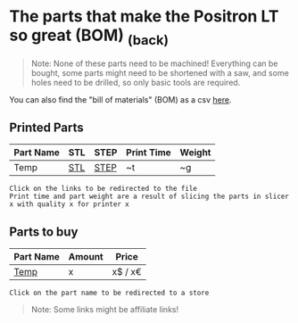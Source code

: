 # The parts that make the Positron LT so great (BOM) [<sub>(back)</sub>](../../../)
>Note: None of these parts need to be machined! Everything can be bought, some parts might need to be shortened with a saw, and some holes need to be drilled, so only basic tools are required.

You can also find the "bill of materials" (BOM) as a csv [here](./bom.csv).

## Printed Parts
| Part Name | STL | STEP | Print Time | Weight| 
| --- | --- | --- | --- | --- |
| Temp | [STL]() | [STEP]() | ~t | ~g |

``Click on the links to be redirected to the file``<br>
``Print time and part weight are a result of slicing the parts in slicer x with quality x for printer x``

## Parts to buy
| Part Name | Amount | Price |
| --- | --- | --- | 
| [Temp]() | x | x$ / x€ |

``Click on the part name to be redirected to a store``

> Note: Some links might be affiliate links!

